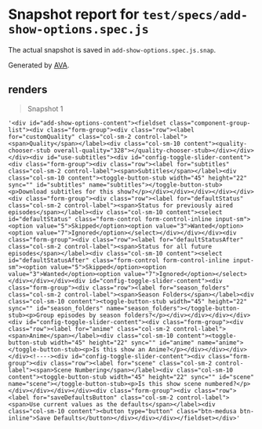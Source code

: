 # Snapshot report for `test/specs/add-show-options.spec.js`

The actual snapshot is saved in `add-show-options.spec.js.snap`.

Generated by [AVA](https://ava.li).

## renders

> Snapshot 1

    '<div id="add-show-options-content"><fieldset class="component-group-list"><div class="form-group"><div class="row"><label for="customQuality" class="col-sm-2 control-label"><span>Quality</span></label><div class="col-sm-10 content"><quality-chooser-stub overall-quality="328"></quality-chooser-stub></div></div></div><div id="use-subtitles"><div id="config-toggle-slider-content"><div class="form-group"><div class="row"><label for="subtitles" class="col-sm-2 control-label"><span>Subtitles</span></label><div class="col-sm-10 content"><toggle-button-stub width="45" height="22" sync="" id="subtitles" name="subtitles"></toggle-button-stub><p>Download subtitles for this show?</p></div></div></div></div></div><div class="form-group"><div class="row"><label for="defaultStatus" class="col-sm-2 control-label"><span>Status for previously aired episodes</span></label><div class="col-sm-10 content"><select id="defaultStatus" class="form-control form-control-inline input-sm"><option value="5">Skipped</option><option value="3">Wanted</option><option value="7">Ignored</option></select></div></div></div><div class="form-group"><div class="row"><label for="defaultStatusAfter" class="col-sm-2 control-label"><span>Status for all future episodes</span></label><div class="col-sm-10 content"><select id="defaultStatusAfter" class="form-control form-control-inline input-sm"><option value="5">Skipped</option><option value="3">Wanted</option><option value="7">Ignored</option></select></div></div></div><div id="config-toggle-slider-content"><div class="form-group"><div class="row"><label for="season_folders" class="col-sm-2 control-label"><span>Season Folders</span></label><div class="col-sm-10 content"><toggle-button-stub width="45" height="22" sync="" id="season_folders" name="season_folders"></toggle-button-stub><p>Group episodes by season folders?</p></div></div></div></div><div id="config-toggle-slider-content"><div class="form-group"><div class="row"><label for="anime" class="col-sm-2 control-label"><span>Anime</span></label><div class="col-sm-10 content"><toggle-button-stub width="45" height="22" sync="" id="anime" name="anime"></toggle-button-stub><p>Is this show an Anime?</p></div></div></div></div><!----><div id="config-toggle-slider-content"><div class="form-group"><div class="row"><label for="scene" class="col-sm-2 control-label"><span>Scene Numbering</span></label><div class="col-sm-10 content"><toggle-button-stub width="45" height="22" sync="" id="scene" name="scene"></toggle-button-stub><p>Is this show scene numbered?</p></div></div></div></div><div class="form-group"><div class="row"><label for="saveDefaultsButton" class="col-sm-2 control-label"><span>Use current values as the defaults</span></label><div class="col-sm-10 content"><button type="button" class="btn-medusa btn-inline">Save Defaults</button></div></div></div></fieldset></div>'
